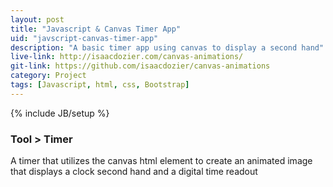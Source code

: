 ```yaml
---
layout: post
title: "Javascript & Canvas Timer App"
uid: "javscript-canvas-timer-app"
description: "A basic timer app using canvas to display a second hand"
live-link: http://isaacdozier.com/canvas-animations/
git-link: https://github.com/isaacdozier/canvas-animations
category: Project
tags: [Javascript, html, css, Bootstrap]
---
```

{% include JB/setup %}

### Tool > Timer

A timer that utilizes the canvas html element to create an animated image that displays a clock second hand and a digital time readout
